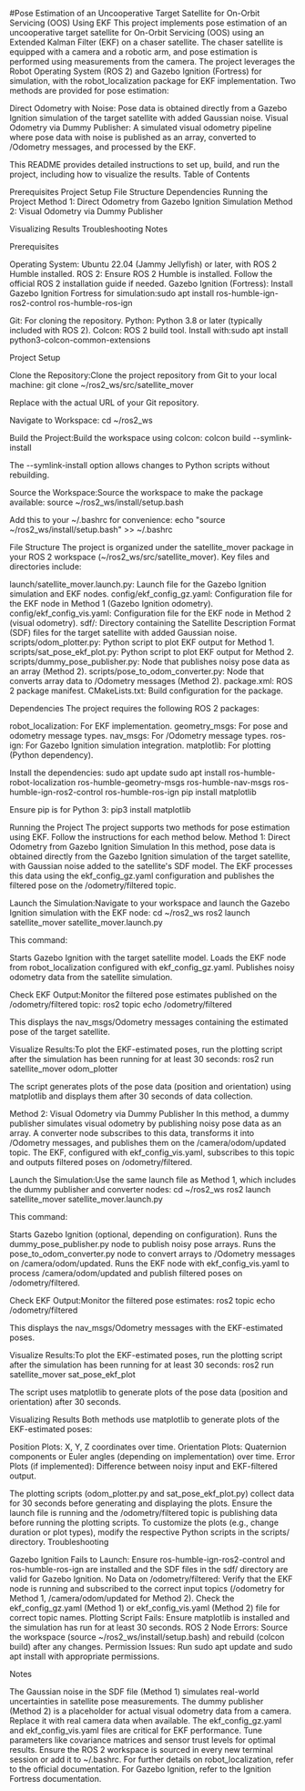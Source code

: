 #Pose Estimation of an Uncooperative Target Satellite for On-Orbit Servicing (OOS) Using EKF
This project implements pose estimation of an uncooperative target satellite for On-Orbit Servicing (OOS) using an Extended Kalman Filter (EKF) on a chaser satellite. The chaser satellite is equipped with a camera and a robotic arm, and pose estimation is performed using measurements from the camera. The project leverages the Robot Operating System (ROS 2) and Gazebo Ignition (Fortress) for simulation, with the robot_localization package for EKF implementation. Two methods are provided for pose estimation:

Direct Odometry with Noise: Pose data is obtained directly from a Gazebo Ignition simulation of the target satellite with added Gaussian noise.
Visual Odometry via Dummy Publisher: A simulated visual odometry pipeline where pose data with noise is published as an array, converted to /Odometry messages, and processed by the EKF.

This README provides detailed instructions to set up, build, and run the project, including how to visualize the results.
Table of Contents

Prerequisites
Project Setup
File Structure
Dependencies
Running the Project
Method 1: Direct Odometry from Gazebo Ignition Simulation
Method 2: Visual Odometry via Dummy Publisher


Visualizing Results
Troubleshooting
Notes

Prerequisites

Operating System: Ubuntu 22.04 (Jammy Jellyfish) or later, with ROS 2 Humble installed.
ROS 2: Ensure ROS 2 Humble is installed. Follow the official ROS 2 installation guide if needed.
Gazebo Ignition (Fortress): Install Gazebo Ignition Fortress for simulation:sudo apt install ros-humble-ign-ros2-control ros-humble-ros-ign


Git: For cloning the repository.
Python: Python 3.8 or later (typically included with ROS 2).
Colcon: ROS 2 build tool. Install with:sudo apt install python3-colcon-common-extensions



Project Setup

Clone the Repository:Clone the project repository from Git to your local machine:
git clone <repository-url> ~/ros2_ws/src/satellite_mover

Replace <repository-url> with the actual URL of your Git repository.

Navigate to Workspace:
cd ~/ros2_ws


Build the Project:Build the workspace using colcon:
colcon build --symlink-install

The --symlink-install option allows changes to Python scripts without rebuilding.

Source the Workspace:Source the workspace to make the package available:
source ~/ros2_ws/install/setup.bash

Add this to your ~/.bashrc for convenience:
echo "source ~/ros2_ws/install/setup.bash" >> ~/.bashrc



File Structure
The project is organized under the satellite_mover package in your ROS 2 workspace (~/ros2_ws/src/satellite_mover). Key files and directories include:

launch/satellite_mover.launch.py: Launch file for the Gazebo Ignition simulation and EKF nodes.
config/ekf_config_gz.yaml: Configuration file for the EKF node in Method 1 (Gazebo Ignition odometry).
config/ekf_config_vis.yaml: Configuration file for the EKF node in Method 2 (visual odometry).
sdf/: Directory containing the Satellite Description Format (SDF) files for the target satellite with added Gaussian noise.
scripts/odom_plotter.py: Python script to plot EKF output for Method 1.
scripts/sat_pose_ekf_plot.py: Python script to plot EKF output for Method 2.
scripts/dummy_pose_publisher.py: Node that publishes noisy pose data as an array (Method 2).
scripts/pose_to_odom_converter.py: Node that converts array data to /Odometry messages (Method 2).
package.xml: ROS 2 package manifest.
CMakeLists.txt: Build configuration for the package.

Dependencies
The project requires the following ROS 2 packages:

robot_localization: For EKF implementation.
geometry_msgs: For pose and odometry message types.
nav_msgs: For /Odometry message types.
ros-ign: For Gazebo Ignition simulation integration.
matplotlib: For plotting (Python dependency).

Install the dependencies:
sudo apt update
sudo apt install ros-humble-robot-localization ros-humble-geometry-msgs ros-humble-nav-msgs ros-humble-ign-ros2-control ros-humble-ros-ign
pip install matplotlib

Ensure pip is for Python 3:
pip3 install matplotlib

Running the Project
The project supports two methods for pose estimation using EKF. Follow the instructions for each method below.
Method 1: Direct Odometry from Gazebo Ignition Simulation
In this method, pose data is obtained directly from the Gazebo Ignition simulation of the target satellite, with Gaussian noise added to the satellite's SDF model. The EKF processes this data using the ekf_config_gz.yaml configuration and publishes the filtered pose on the /odometry/filtered topic.

Launch the Simulation:Navigate to your workspace and launch the Gazebo Ignition simulation with the EKF node:
cd ~/ros2_ws
ros2 launch satellite_mover satellite_mover.launch.py

This command:

Starts Gazebo Ignition with the target satellite model.
Loads the EKF node from robot_localization configured with ekf_config_gz.yaml.
Publishes noisy odometry data from the satellite simulation.


Check EKF Output:Monitor the filtered pose estimates published on the /odometry/filtered topic:
ros2 topic echo /odometry/filtered

This displays the nav_msgs/Odometry messages containing the estimated pose of the target satellite.

Visualize Results:To plot the EKF-estimated poses, run the plotting script after the simulation has been running for at least 30 seconds:
ros2 run satellite_mover odom_plotter

The script generates plots of the pose data (position and orientation) using matplotlib and displays them after 30 seconds of data collection.


Method 2: Visual Odometry via Dummy Publisher
In this method, a dummy publisher simulates visual odometry by publishing noisy pose data as an array. A converter node subscribes to this data, transforms it into /Odometry messages, and publishes them on the /camera/odom/updated topic. The EKF, configured with ekf_config_vis.yaml, subscribes to this topic and outputs filtered poses on /odometry/filtered.

Launch the Simulation:Use the same launch file as Method 1, which includes the dummy publisher and converter nodes:
cd ~/ros2_ws
ros2 launch satellite_mover satellite_mover.launch.py

This command:

Starts Gazebo Ignition (optional, depending on configuration).
Runs the dummy_pose_publisher.py node to publish noisy pose arrays.
Runs the pose_to_odom_converter.py node to convert arrays to /Odometry messages on /camera/odom/updated.
Runs the EKF node with ekf_config_vis.yaml to process /camera/odom/updated and publish filtered poses on /odometry/filtered.


Check EKF Output:Monitor the filtered pose estimates:
ros2 topic echo /odometry/filtered

This displays the nav_msgs/Odometry messages with the EKF-estimated poses.

Visualize Results:To plot the EKF-estimated poses, run the plotting script after the simulation has been running for at least 30 seconds:
ros2 run satellite_mover sat_pose_ekf_plot

The script uses matplotlib to generate plots of the pose data (position and orientation) after 30 seconds.


Visualizing Results
Both methods use matplotlib to generate plots of the EKF-estimated poses:

Position Plots: X, Y, Z coordinates over time.
Orientation Plots: Quaternion components or Euler angles (depending on implementation) over time.
Error Plots (if implemented): Difference between noisy input and EKF-filtered output.

The plotting scripts (odom_plotter.py and sat_pose_ekf_plot.py) collect data for 30 seconds before generating and displaying the plots. Ensure the launch file is running and the /odometry/filtered topic is publishing data before running the plotting scripts.
To customize the plots (e.g., change duration or plot types), modify the respective Python scripts in the scripts/ directory.
Troubleshooting

Gazebo Ignition Fails to Launch: Ensure ros-humble-ign-ros2-control and ros-humble-ros-ign are installed and the SDF files in the sdf/ directory are valid for Gazebo Ignition.
No Data on /odometry/filtered: Verify that the EKF node is running and subscribed to the correct input topics (/odometry for Method 1, /camera/odom/updated for Method 2). Check the ekf_config_gz.yaml (Method 1) or ekf_config_vis.yaml (Method 2) file for correct topic names.
Plotting Script Fails: Ensure matplotlib is installed and the simulation has run for at least 30 seconds.
ROS 2 Node Errors: Source the workspace (source ~/ros2_ws/install/setup.bash) and rebuild (colcon build) after any changes.
Permission Issues: Run sudo apt update and sudo apt install with appropriate permissions.

Notes

The Gaussian noise in the SDF file (Method 1) simulates real-world uncertainties in satellite pose measurements.
The dummy publisher (Method 2) is a placeholder for actual visual odometry data from a camera. Replace it with real camera data when available.
The ekf_config_gz.yaml and ekf_config_vis.yaml files are critical for EKF performance. Tune parameters like covariance matrices and sensor trust levels for optimal results.
Ensure the ROS 2 workspace is sourced in every new terminal session or add it to ~/.bashrc.
For further details on robot_localization, refer to the official documentation.
For Gazebo Ignition, refer to the Ignition Fortress documentation.


